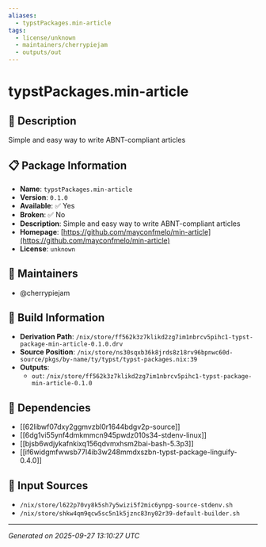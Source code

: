 ```yaml
---
aliases:
  - typstPackages.min-article
tags:
  - license/unknown
  - maintainers/cherrypiejam
  - outputs/out
---
```


# typstPackages.min-article

## 📝 Description

Simple and easy way to write ABNT-compliant articles

## 📋 Package Information

- **Name**: `typstPackages.min-article`
- **Version**: `0.1.0`
- **Available**: ✅ Yes
- **Broken**: ✅ No
- **Description**: Simple and easy way to write ABNT-compliant articles
- **Homepage**: [https://github.com/mayconfmelo/min-article](https://github.com/mayconfmelo/min-article)
- **License**: `unknown`
## 👥 Maintainers

- @cherrypiejam


## 🔧 Build Information

- **Derivation Path**: `/nix/store/ff562k3z7klikd2zg7im1nbrcv5pihc1-typst-package-min-article-0.1.0.drv`
- **Source Position**: `/nix/store/ns30sqxb36k8jrds8z18rv96bpnwc60d-source/pkgs/by-name/ty/typst/typst-packages.nix:39`
- **Outputs**:
  - `out`:  `/nix/store/ff562k3z7klikd2zg7im1nbrcv5pihc1-typst-package-min-article-0.1.0`

## 🔗 Dependencies

- [[62libwf07dxy2ggmvzbl0r1644bdgv2p-source]]
- [[6dg1vi55ynf4dmkmmcn945pwdz010s34-stdenv-linux]]
- [[bjsb6wdjykafnkixq156qdvmxhsm2bai-bash-5.3p3]]
- [[if6widgmfwwsb77l4ib3w248mmdxszbn-typst-package-linguify-0.4.0]]

## 📁 Input Sources

- `/nix/store/l622p70vy8k5sh7y5wizi5f2mic6ynpg-source-stdenv.sh`
- `/nix/store/shkw4qm9qcw5sc5n1k5jznc83ny02r39-default-builder.sh`

---
*Generated on 2025-09-27 13:10:27 UTC*

